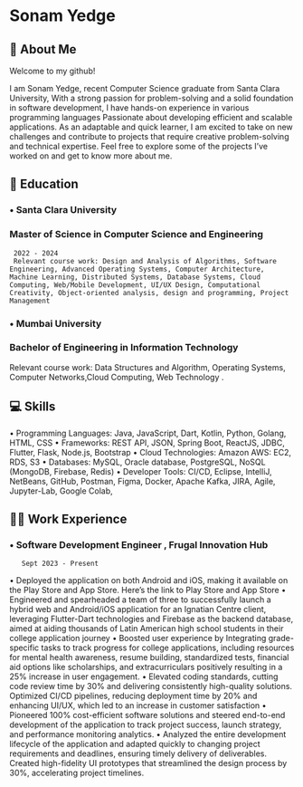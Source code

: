 # **Sonam Yedge**
## 💫  **About Me**

Welcome to my github!

I am Sonam Yedge, recent Computer Science graduate from Santa Clara University, With a strong passion for problem-solving and a solid foundation in software development, I have hands-on experience in various programming languages
Passionate about developing efficient and scalable applications.
As an adaptable and quick learner, I am excited to take on new challenges and contribute to projects that require creative problem-solving and technical expertise.
Feel free to explore some of the projects I’ve worked on and get to know more about me.

## **📖 Education**

### • **Santa Clara University**
 ### **Master of Science in Computer Science and Engineering**

     2022 - 2024
     Relevant course work: Design and Analysis of Algorithms, Software Engineering, Advanced Operating Systems, Computer Architecture, Machine Learning, Distributed Systems, Database Systems, Cloud Computing, Web/Mobile Development, UI/UX Design, Computational Creativity, Object-oriented analysis, design and programming, Project Management

### • **Mumbai University**
 ### **Bachelor of Engineering in Information Technology**
  Relevant course work: Data Structures and Algorithm, Operating Systems, Computer Networks,Cloud Computing, Web Technology .

## 💻 **Skills**

• Programming Languages: Java, JavaScript, Dart, Kotlin, Python, Golang, HTML, CSS
• Frameworks: REST API, JSON, Spring Boot, ReactJS, JDBC, Flutter, Flask, Node.js, Bootstrap
• Cloud Technologies: Amazon AWS: EC2, RDS, S3
• Databases: MySQL, Oracle database, PostgreSQL, NoSQL (MongoDB, Firebase, Redis)
• Developer Tools: CI/CD, Eclipse, IntelliJ, NetBeans, GitHub, Postman, Figma, Docker, Apache Kafka, JIRA, Agile, Jupyter-Lab, Google Colab,

## 🧑‍💻 **Work Experience**

### • **Software Development Engineer , Frugal Innovation Hub**
       Sept 2023 - Present

• Deployed the application on both Android and iOS, making it available on the Play Store and App Store. Here’s the link to Play Store and App Store
• Engineered and spearheaded a team of three to successfully launch a hybrid web and Android/iOS application for an Ignatian Centre client, leveraging Flutter-Dart technologies and Firebase as the backend database, aimed at aiding thousands of Latin American high school students in their college application journey
• Boosted user experience by Integrating grade-specific tasks to track progress for college applications, including resources for mental health awareness, resume building, standardized tests, financial aid options like scholarships, and extracurriculars positively resulting in a 25% increase in user engagement.
• Elevated coding standards, cutting code review time by 30% and delivering consistently high-quality solutions. Optimized CI/CD pipelines, reducing deployment time by 20% and enhancing UI/UX, which led to an increase in customer satisfaction
• Pioneered 100% cost-efficient software solutions and steered end-to-end development of the application to track project success, launch strategy, and performance monitoring analytics.
• Analyzed the entire development lifecycle of the application and adapted quickly to changing project requirements and deadlines, ensuring timely delivery of deliverables. Created high-fidelity UI prototypes that streamlined the design process by 30%, accelerating project timelines.

